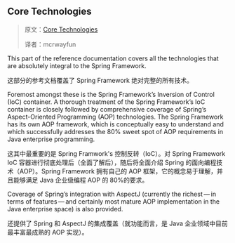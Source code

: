 ## Core Technologies

> 原文：[Core Technologies](https://docs.spring.io/spring/docs/5.1.3.RELEASE/spring-framework-reference/core.html#beans)
>
> 译者：mcrwayfun

This part of the reference documentation covers all the technologies that are absolutely integral to the Spring Framework.

这部分的参考文档覆盖了 Spring Framework 绝对完整的所有技术。





Foremost amongst these is the Spring Framework’s Inversion of Control (IoC) container. A thorough treatment of the Spring Framework’s IoC container is closely followed by comprehensive coverage of Spring’s Aspect-Oriented Programming (AOP) technologies. The Spring Framework has its own AOP framework, which is conceptually easy to understand and which successfully addresses the 80% sweet spot of AOP requirements in Java enterprise programming.

这其中最重要的是 Spring Framwork's 控制反转（IoC）。对 Spring Framework IoC 容器进行彻底处理后（全面了解后），随后将全面介绍 Spring 的面向编程技术（AOP）。Spring Framework 拥有自己的 AOP 框架，它的概念易于理解，并且能够满足 Java 企业级编程 AOP 的 80%的要求。





Coverage of Spring’s integration with AspectJ (currently the richest — in terms of features — and certainly most mature AOP implementation in the Java enterprise space) is also provided.

还提供了 Spring 和 AspectJ 的集成覆盖（就功能而言，是 Java 企业领域中目前最丰富最成熟的 AOP 实现）。